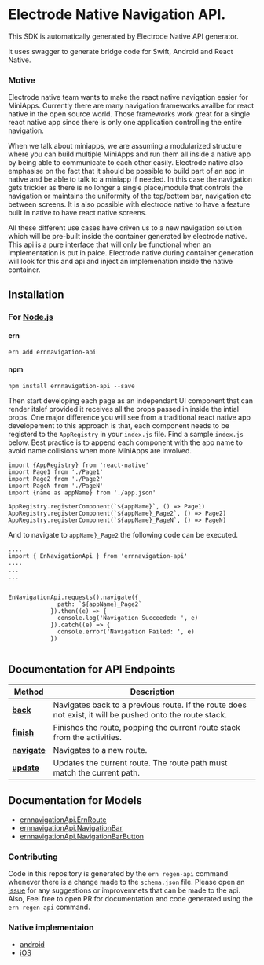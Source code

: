 
# Electrode Native Navigation API.

This SDK is automatically generated by Electrode Native API generator.

It uses swagger to generate bridge code for Swift, Android and React Native.

### Motive

Electrode native team wants to make the react native navigation easier for MiniApps. 
Currently there are many navigation frameworks availbe for react native in the open source world. Those frameworks work great for a single react native app since there is only one application controlling the entire navigation.

When we talk about miniapps, we are assuming a modularized structure where you can build multiple MiniApps and run them all inside a native app by being able to communicate to each other easily. Electrode native also emphasise on the fact that it should be possible to build part of an app in native and be able to talk to a miniapp if needed. 
In this case the navigation gets trickier as there is no longer a single place/module that controls the navigation or maintains the uniformity of the top/bottom bar, navigation etc between screens. 
It is also possible with electrode native to have a feature built in native to have react native screens. 

All these different use cases have driven us to a new navigation solution which will be pre-built inside the container generated by electrode native. 
This api is a pure interface that will only be functional when an implementation is put in palce. Electrode native during container generation will look for this and api and inject an implemenation inside the native container. 

## Installation

### For [Node.js](https://nodejs.org/)

#### ern

```shell
ern add ernnavigation-api
```

#### npm

```shell
npm install ernnavigation-api --save
```

Then start developing each page as an independant UI component that can render itslef provided it receives all the props passed in inside the intial props. 
One major difference you will see from a traditional react native app developement to this approach is that, each component needs to be registerd to the `AppRegistry` in your `index.js` file. 
Find a sample `index.js` below. Best practice is to append each component with the app name to avoid name collisions when more MiniApps are involved.

```
import {AppRegistry} from 'react-native'
import Page1 from './Page1'
import Page2 from './Page2'
import PageN from './PageN'
import {name as appName} from './app.json'

AppRegistry.registerComponent(`${appName}`, () => Page1)
AppRegistry.registerComponent(`${appName}_Page2`, () => Page2)
AppRegistry.registerComponent(`${appName}_PageN`, () => PageN)
```
 
And to navigate to `appName}_Page2` the following code can be executed.

```
....
import { EnNavigationApi } from 'ernnavigation-api'
....
...
...


EnNavigationApi.requests().navigate({
              path: `${appName}_Page2`
            }).then((e) => {
              console.log('Navigation Succeeded: ', e)
            }).catch((e) => {
              console.error('Navigation Failed: ', e)
            })
            
```

## Documentation for API Endpoints

Method | Description
------------ | -------------
[**back**](https://github.com/electrode-io/ern-navigation-api/blob/master/schema.json#L68) | Navigates back to a previous route.  If the route does not exist, it will be pushed onto the route stack.
[**finish**](https://github.com/electrode-io/ern-navigation-api/blob/master/schema.json#L49) | Finishes the route, popping the current route stack from the activities.
[**navigate**](https://github.com/electrode-io/ern-navigation-api/blob/master/schema.json#L11) | Navigates to a new route.
[**update**](https://github.com/electrode-io/ern-navigation-api/blob/master/schema.json#L30) | Updates the current route.  The route path must match the current path.

## Documentation for Models
 - [ernnavigationApi.ErnRoute](https://github.com/electrode-io/ern-navigation-api/blob/master/schema.json#L89)
 - [ernnavigationApi.NavigationBar](https://github.com/electrode-io/ern-navigation-api/blob/master/schema.json#L128)
 - [ernnavigationApi.NavigationBarButton](https://github.com/electrode-io/ern-navigation-api/blob/master/schema.json#L107)

### Contributing

Code in this repository is generated by the `ern regen-api` command whenever there is a change made to the `schema.json` file. Please open an [issue](https://github.com/electrode-io/ern-navigation-api/issues) for any suggestions or improvemnets that can be made to the api. Also, Feel free to open PR for documentation and code generated using the `ern regen-api` command. 

### Native implementaion

- [android](https://github.com/electrode-io/ernnavigation-api-impl-native/tree/master/android)
- [iOS](https://github.com/electrode-io/ernnavigation-api-impl-native/tree/master/ios)
